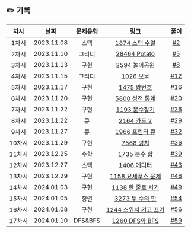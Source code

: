 ## ✏️ 기록   

| 차시 |    날짜    | 문제유형 | 링크 | 풀이 |
|:----:|:---------:|:----:|:-----:|:----:|
| 1차시 | 2023.11.08 |  스택  | [1874 스택 수열](https://www.acmicpc.net/problem/1874)  | [#2](https://github.com/AlgoLeadMe/AlgoLeadMe-3/pull/2) |
| 2차시 | 2023.11.10 | 그리디 | [28464 Potato](https://www.acmicpc.net/problem/28464)  | [#5](https://github.com/AlgoLeadMe/AlgoLeadMe-3/pull/5) |
| 3차시 | 2023.11.13 |  구현  | [2594 놀이공원](https://www.acmicpc.net/problem/2594)  | [#8](https://github.com/AlgoLeadMe/AlgoLeadMe-3/pull/8)  |
| 4차시 | 2023.11.15 | 그리디 | [1026 보물](https://www.acmicpc.net/problem/1026)      | [#12](https://github.com/AlgoLeadMe/AlgoLeadMe-3/pull/12) |
| 5차시 | 2023.11.17 |  구현  | [1475 방번호](https://www.acmicpc.net/problem/1475)    | [#16](https://github.com/AlgoLeadMe/AlgoLeadMe-3/pull/16) |
| 6차시 | 2023.11.20 |  구현  | [5800 성적 통계](https://www.acmicpc.net/problem/5800)  | [#20](https://github.com/AlgoLeadMe/AlgoLeadMe-3/pull/20) |
| 7차시 | 2023.11.22 |  구현  | [1193 분수찾기](https://www.acmicpc.net/problem/1193)   | [#26](https://github.com/AlgoLeadMe/AlgoLeadMe-3/pull/26) |
| 8차시 | 2023.11.22 |   큐   | [2164 카드 2](https://www.acmicpc.net/problem/1193)     | [#29](https://github.com/AlgoLeadMe/AlgoLeadMe-3/pull/29) |
| 9차시 | 2023.11.27 |   큐   | [1966 프린터 큐](https://www.acmicpc.net/problem/1966)  | [#32](https://github.com/AlgoLeadMe/AlgoLeadMe-3/pull/32) |
| 10차시| 2023.11.29 |  구현  | [7568 덩치](https://www.acmicpc.net/problem/7568)       | [#36](https://github.com/AlgoLeadMe/AlgoLeadMe-3/pull/36) |
| 11차시| 2023.12.25 |  수학  | [1735 분수 합](https://www.acmicpc.net/problem/1735)    | [#39](https://github.com/AlgoLeadMe/AlgoLeadMe-3/pull/39) |
| 12차시| 2023.12.27 |  스택  | [1406 에디터](https://www.acmicpc.net/problem/1406)    | [#43](https://github.com/AlgoLeadMe/AlgoLeadMe-3/pull/43) |
| 13차시| 2023.12.29 |  구현  | [1158 요세푸스 문제](https://www.acmicpc.net/problem/1158) | [#46](https://github.com/AlgoLeadMe/AlgoLeadMe-3/pull/46) |
| 14차시| 2024.01.03 |  구현  | [1138 한 줄로 서기](https://www.acmicpc.net/problem/1138) | [#49](https://github.com/AlgoLeadMe/AlgoLeadMe-3/pull/49) |
| 15차시| 2024.01.05 |  정렬 | [3273 두 수의 합](https://www.acmicpc.net/problem/3273) | [#54](https://github.com/AlgoLeadMe/AlgoLeadMe-3/pull/54) |
| 16차시| 2024.01.08 |  구현 | [1244 스위치 켜고 끄기](https://www.acmicpc.net/problem/1244) | [#56](https://github.com/AlgoLeadMe/AlgoLeadMe-3/pull/56) |
| 17차시| 2024.01.10 |  DFS&BFS | [1260 DFS와 BFS](https://www.acmicpc.net/problem/1260) | [#59](https://github.com/AlgoLeadMe/AlgoLeadMe-3/pull/59) |